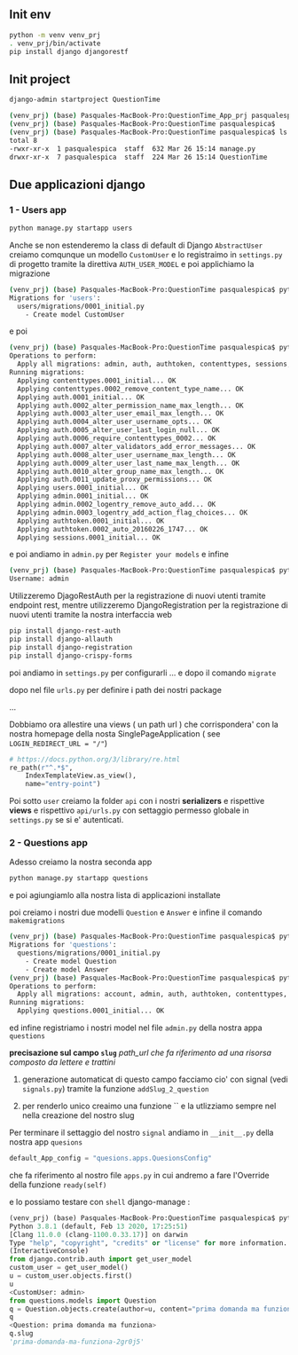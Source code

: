 
## Init env

```bash 
python -m venv venv_prj
. venv_prj/bin/activate
pip install django djangorestf
```

## Init project

```bash
django-admin startproject QuestionTime

(venv_prj) (base) Pasquales-MacBook-Pro:QuestionTime_App_prj pasqualespica$ cd QuestionTime/
(venv_prj) (base) Pasquales-MacBook-Pro:QuestionTime pasqualespica$ 
(venv_prj) (base) Pasquales-MacBook-Pro:QuestionTime pasqualespica$ ls -lrt
total 8
-rwxr-xr-x  1 pasqualespica  staff  632 Mar 26 15:14 manage.py
drwxr-xr-x  7 pasqualespica  staff  224 Mar 26 15:14 QuestionTime

```

## Due applicazioni django

### 1 - Users app
```bash
python manage.py startapp users
```

Anche se non estenderemo la class di default di  Django `AbstractUser`
creiamo comqunque un modello `CustomUser` e lo registraimo in `settings.py`
di progetto tramite la direttiva `AUTH_USER_MODEL` e poi applichiamo
la migrazione

```bash
(venv_prj) (base) Pasquales-MacBook-Pro:QuestionTime pasqualespica$ python manage.py makemigrations
Migrations for 'users':
  users/migrations/0001_initial.py
    - Create model CustomUser
```
e poi 

```bash
(venv_prj) (base) Pasquales-MacBook-Pro:QuestionTime pasqualespica$ python manage.py migrate
Operations to perform:
  Apply all migrations: admin, auth, authtoken, contenttypes, sessions, users
Running migrations:
  Applying contenttypes.0001_initial... OK
  Applying contenttypes.0002_remove_content_type_name... OK
  Applying auth.0001_initial... OK
  Applying auth.0002_alter_permission_name_max_length... OK
  Applying auth.0003_alter_user_email_max_length... OK
  Applying auth.0004_alter_user_username_opts... OK
  Applying auth.0005_alter_user_last_login_null... OK
  Applying auth.0006_require_contenttypes_0002... OK
  Applying auth.0007_alter_validators_add_error_messages... OK
  Applying auth.0008_alter_user_username_max_length... OK
  Applying auth.0009_alter_user_last_name_max_length... OK
  Applying auth.0010_alter_group_name_max_length... OK
  Applying auth.0011_update_proxy_permissions... OK
  Applying users.0001_initial... OK
  Applying admin.0001_initial... OK
  Applying admin.0002_logentry_remove_auto_add... OK
  Applying admin.0003_logentry_add_action_flag_choices... OK
  Applying authtoken.0001_initial... OK
  Applying authtoken.0002_auto_20160226_1747... OK
  Applying sessions.0001_initial... OK
```

e poi andiamo in `admin.py` per `Register your models` e infine

```bash
(venv_prj) (base) Pasquales-MacBook-Pro:QuestionTime pasqualespica$ python manage.py createsuperuser
Username: admin

```
Utilizzeremo DjagoRestAuth per la registrazione di nuovi utenti tramite endpoint
rest, mentre utilizzeremo DjangoRegistration per la registrazione di nuovi
utenti tramite la nostra interfaccia web

```bash
pip install django-rest-auth
pip install django-allauth
pip install django-registration
pip install django-crispy-forms
```

poi andiamo in `settings.py` per configurarli ... e dopo il comando `migrate`

dopo nel file `urls.py` per definire i path dei nostri package

...

Dobbiamo ora allestire una views ( un path url ) che corrispondera' con la nostra
homepage della nosta SinglePageApplication ( see `LOGIN_REDIRECT_URL = "/"`)

```python
# https://docs.python.org/3/library/re.html
re_path(r"^.*$",
    IndexTemplateView.as_view(),
    name="entry-point")
```

Poi sotto `user` creiamo la folder `api` con i nostri **serializers** e rispettive **views** e rispettivo `api/urls.py` con settaggio permesso
globale in `settings.py` se si e' autenticati.


### 2 - Questions app

Adesso creiamo la nostra seconda app

```bash
python manage.py startapp questions
```
e poi agiungiamlo alla nostra lista di applicazioni installate  

poi creiamo i nostri due modelli `Question` e `Answer`
e infine il comando  `makemigrations`

```bash
(venv_prj) (base) Pasquales-MacBook-Pro:QuestionTime pasqualespica$ python manage.py makemigrations
Migrations for 'questions':
  questions/migrations/0001_initial.py
    - Create model Question
    - Create model Answer
(venv_prj) (base) Pasquales-MacBook-Pro:QuestionTime pasqualespica$ python manage.py migrate
Operations to perform:
  Apply all migrations: account, admin, auth, authtoken, contenttypes, questions, sessions, sites, socialaccount, users
Running migrations:
  Applying questions.0001_initial... OK
```

ed infine registriamo i nostri model nel file `admin.py` della nostra appa `questions`

**precisazione sul campo `slug`**
*path_url che fa riferimento ad una risorsa composto da lettere e trattini*

1. generazione automaticat di questo campo
facciamo cio' con signal (vedi `signals.py`) tramite la funzione `addSlug_2_question`

2. per renderlo unico creaimo una funzione `` e la utlizziamo sempre nel
nella creazione del nostro slug

Per terminare il settaggio del nostro `signal` andiamo in `__init__.py`
della nostra app `quesions`

```python
default_App_config = "quesions.apps.QuesionsConfig"
```
che fa riferimento al nostro file `apps.py` in cui andremo a fare l'Override della funzione `ready(self)`

e lo possiamo testare con `shell` django-manage : 

```python
(venv_prj) (base) Pasquales-MacBook-Pro:QuestionTime pasqualespica$ python manage.py shell
Python 3.8.1 (default, Feb 13 2020, 17:25:51) 
[Clang 11.0.0 (clang-1100.0.33.17)] on darwin
Type "help", "copyright", "credits" or "license" for more information.
(InteractiveConsole)
from django.contrib.auth import get_user_model
custom_user = get_user_model()
u = custom_user.objects.first()
u
<CustomUser: admin>
from questions.models import Question
q = Question.objects.create(author=u, content="prima domanda ma funziona")
q
<Question: prima domanda ma funziona>
q.slug
'prima-domanda-ma-funziona-2gr0j5'
```




